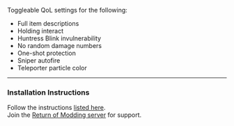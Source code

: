 Toggleable QoL settings for the following:
- Full item descriptions
- Holding interact
- Huntress Blink invulnerability
- No random damage numbers
- One-shot protection
- Sniper autofire
- Teleporter particle color

---

### Installation Instructions
Follow the instructions [listed here](https://docs.google.com/document/d/1NgLwb8noRLvlV9keNc_GF2aVzjARvUjpND2rxFgxyfw/edit?usp=sharing).  
Join the [Return of Modding server](https://discord.gg/VjS57cszMq) for support.  